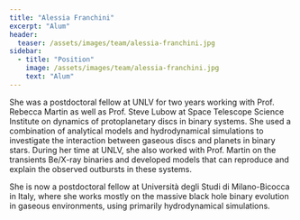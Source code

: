 ```yaml
---
title: "Alessia Franchini"
excerpt: "Alum"
header:
  teaser: /assets/images/team/alessia-franchini.jpg
sidebar:
  - title: "Position"
    image: /assets/images/team/alessia-franchini.jpg
    text: "Alum"
---
```


She was a postdoctoral fellow at UNLV for two years working with
Prof. Rebecca Martin as well as Prof. Steve Lubow at Space Telescope
Science Institute on dynamics of protoplanetary discs in binary systems.
She used a combination of analytical models and hydrodynamical
simulations to investigate the interaction between gaseous discs and
planets in binary stars.
During her time at UNLV, she also worked with Prof. Martin on the
transients Be/X-ray binaries and developed models that can reproduce and
explain the observed outbursts in these systems.

She is now a postdoctoral fellow at Università degli Studi di
Milano-Bicocca in Italy, where she works mostly on the massive black
hole binary evolution in gaseous environments, using primarily
hydrodynamical simulations.

